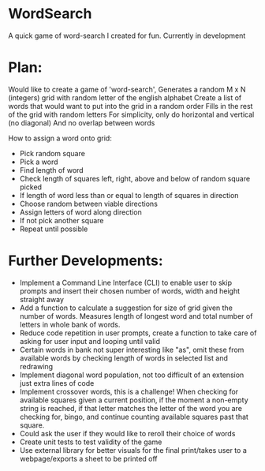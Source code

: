 # WordSearch

A quick game of word-search I created for fun. Currently in development

# Plan:

Would like to create a game of 'word-search',
Generates a random M x N (integers) grid with random letter of the english alphabet
Create a list of words that would want to put into the grid in a random order
Fills in the rest of the grid with random letters
For simplicity, only do horizontal and vertical (no diagonal)
And no overlap between words

How to assign a word onto grid:

- Pick random square
- Pick a word
- Find length of word
- Check length of squares left, right, above and below of random square picked
- If length of word less than or equal to length of squares in direction
- Choose random between viable directions
- Assign letters of word along direction
- If not pick another square
- Repeat until possible

# Further Developments:

- Implement a Command Line Interface (CLI) to enable user to skip prompts and insert their chosen number of words, width and height straight away
- Add a function to calculate a suggestion for size of grid given the number of words. Measures length of longest word and total number of letters in whole bank of words.
- Reduce code repetition in user prompts, create a function to take care of asking for user input and looping until valid
- Certain words in bank not super interesting like "as", omit these from available words by checking length of words in selected list and redrawing
- Implement diagonal word population, not too difficult of an extension just extra lines of code
- Implement crossover words, this is a challenge! When checking for available squares given a current position, if the moment a non-empty string is reached, if that letter matches the letter of the word you are checking for, bingo, and continue counting available squares past that square.
- Could ask the user if they would like to reroll their choice of words
- Create unit tests to test validity of the game
- Use external library for better visuals for the final print/takes user to a webpage/exports a sheet to be printed off
